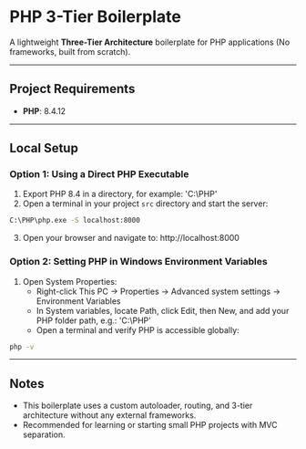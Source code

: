 # PHP 3-Tier Boilerplate
A lightweight **Three-Tier Architecture** boilerplate for PHP applications (No frameworks, built from scratch).

---

## Project Requirements
- **PHP**: 8.4.12

---

## Local Setup

### Option 1: Using a Direct PHP Executable
1. Export PHP 8.4 in a directory, for example: 'C:\PHP\'
2. Open a terminal in your project `src` directory and start the server:
```cmd
C:\PHP\php.exe -S localhost:8000
```
3. Open your browser and navigate to: http://localhost:8000

### Option 2: Setting PHP in Windows Environment Variables
1. Open System Properties:
   - Right-click This PC → Properties → Advanced system settings → Environment Variables
   - In System variables, locate Path, click Edit, then New, and add your PHP folder path, e.g.: 'C:\PHP'
   - Open a terminal and verify PHP is accessible globally:
```cmd
php -v
```

---

## Notes
 - This boilerplate uses a custom autoloader, routing, and 3-tier architecture without any external frameworks.
 - Recommended for learning or starting small PHP projects with MVC separation.
